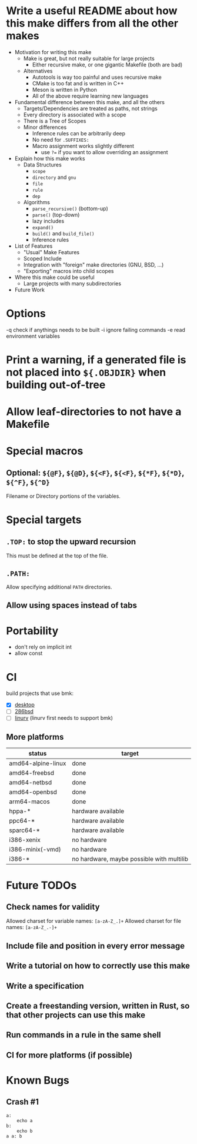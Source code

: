 # Write a useful README about how this make differs from all the other makes
- Motivation for writing this make
    - Make is great, but not really suitable for large projects
        - Either recursive make, or one gigantic Makefile (both are bad)
    - Alternatives
        - Autotools is way too painful and uses recursive make
        - CMake is too fat and is written in C++
        - Meson is written in Python
        - All of the above require learning new languages
- Fundamental difference between this make, and all the others
    - Targets/Dependencies are treated as paths, not strings
    - Every directory is associated with a scope
    - There is a Tree of Scopes
    - Minor differences
        - Inference rules can be arbitrarily deep
        - No need for `.SUFFIXES:`
        - Macro assignment works slightly different
            - use `?=` if you want to allow overriding an assignment
- Explain how this make works
    - Data Structures
        - `scope`
        - `directory` and `gnu`
        - `file`
        - `rule`
        - `dep`
    - Algorithms
        - `parse_recursive()` (bottom-up)
        - `parse()` (top-down)
        - lazy includes
        - `expand()`
        - `build()` and `build_file()`
        - Inference rules
- List of Features
    - "Usual" Make Features
    - Scoped Include
    - Integration with "foreign" make directories (GNU, BSD, ...)
    - "Exporting" macros into child scopes
- Where this make could be useful
    - Large projects with many subdirectories
- Future Work


# Options
-q	        check if anythings needs to be built
-i          ignore failing commands
-e          read environment variables

# Print a warning, if a generated file is not placed into `${.OBJDIR}` when building out-of-tree

# Allow leaf-directories to not have a Makefile

# Special macros
## Optional: `${@F}`, `${@D}`, `${<F}`, `${<F}`, `${*F}`, `${*D}`, `${^F}`, `${^D}`
Filename or Directory portions of the variables.

# Special targets
## `.TOP:` to stop the upward recursion
This must be defined at the top of the file.

## `.PATH:`
Allow specifying additional `PATH` directories.

## Allow using spaces instead of tabs

# Portability
- don't rely on implicit int
- allow const

# CI
build projects that use bmk:
- [x] [desktop](https://got.stuerz.xyz/?action=summary&path=desktop.git)
- [ ] [286bsd](https://got.stuerz.xyz/?action=summary&path=286bsd.git)
- [ ] [linurv](https://got.stuerz.xyz/?action=summary&path=linurv.git) (linurv first needs to support bmk)

## More platforms
| status             | target                                    |
|--------------------|-------------------------------------------|
| amd64-alpine-linux | done                                      |
| amd64-freebsd      | done                                      |
| amd64-netbsd       | done                                      |
| amd64-openbsd      | done                                      |
| arm64-macos        | done                                      |
| hppa-*             | hardware available                        |
| ppc64-*            | hardware available                        |
| sparc64-*          | hardware available                        |
| i386-xenix         | no hardware                               |
| i386-minix(-vmd)   | no hardware                               |
| i386-*             | no hardware, maybe possible with multilib |

# Future TODOs
## Check names for validity
Allowed charset for variable names: `[a-zA-Z_.]+`
Allowed charset for file names: `[a-zA-Z_.-]+`
## Include file and position in every error message
## Write a tutorial on how to correctly use this make
## Write a specification
## Create a freestanding version, written in Rust, so that other projects can use this make
## Run commands in a rule in the same shell
## CI for more platforms (if possible)

# Known Bugs
## Crash #1
```make
a:
    echo a
b:
    echo b
a a: b
```
